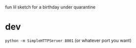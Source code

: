 fun lil sketch for a birthday under quarantine

# dev
`python -m SimpleHTTPServer 8001` (or whatever port you want)
